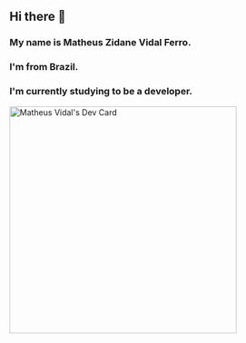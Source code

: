 ## Hi there 👋

### My name is Matheus Zidane Vidal Ferro.
### I'm from Brazil.
### I'm currently studying to be a developer.

<a href="https://app.daily.dev/matheuszvidal"><img src="https://api.daily.dev/devcards/e6a60d3e68ad42808cb2d00db5dcf2e1.png?r=la2" width="400" alt="Matheus Vidal's Dev Card"/></a>
<!--
**matheuszvidal/matheuszvidal** is a ✨ _special_ ✨ repository because its `README.md` (this file) appears on your GitHub profile.

Here are some ideas to get you started:

- 🔭 I’m currently working on ...
- 🌱 I’m currently learning ...
- 👯 I’m looking to collaborate on ...
- 🤔 I’m looking for help with ...
- 💬 Ask me about ...
- 📫 How to reach me: ...
- 😄 Pronouns: ...
- ⚡ Fun fact: ...
-->

